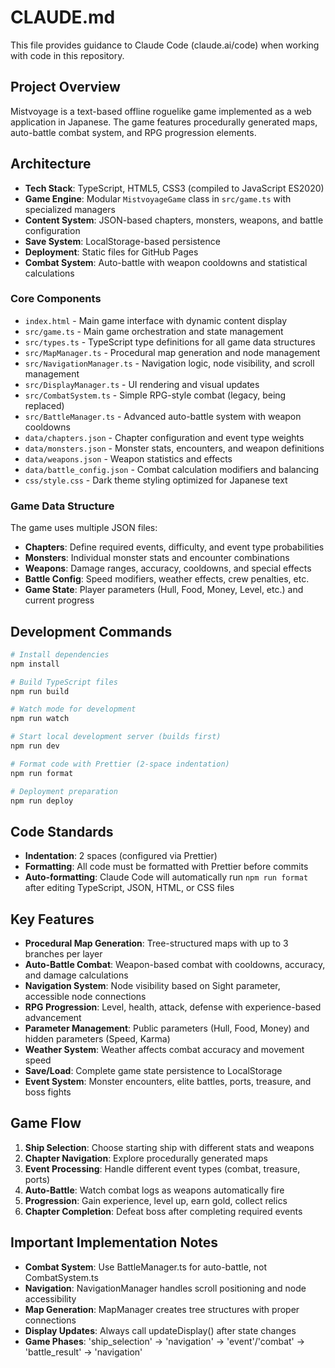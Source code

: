 # CLAUDE.md

This file provides guidance to Claude Code (claude.ai/code) when working with code in this repository.

## Project Overview

Mistvoyage is a text-based offline roguelike game implemented as a web application in Japanese. The game features procedurally generated maps, auto-battle combat system, and RPG progression elements.

## Architecture

- **Tech Stack**: TypeScript, HTML5, CSS3 (compiled to JavaScript ES2020)
- **Game Engine**: Modular `MistvoyageGame` class in `src/game.ts` with specialized managers
- **Content System**: JSON-based chapters, monsters, weapons, and battle configuration
- **Save System**: LocalStorage-based persistence
- **Deployment**: Static files for GitHub Pages
- **Combat System**: Auto-battle with weapon cooldowns and statistical calculations

### Core Components

- `index.html` - Main game interface with dynamic content display
- `src/game.ts` - Main game orchestration and state management
- `src/types.ts` - TypeScript type definitions for all game data structures
- `src/MapManager.ts` - Procedural map generation and node management
- `src/NavigationManager.ts` - Navigation logic, node visibility, and scroll management
- `src/DisplayManager.ts` - UI rendering and visual updates
- `src/CombatSystem.ts` - Simple RPG-style combat (legacy, being replaced)
- `src/BattleManager.ts` - Advanced auto-battle system with weapon cooldowns
- `data/chapters.json` - Chapter configuration and event type weights
- `data/monsters.json` - Monster stats, encounters, and weapon definitions
- `data/weapons.json` - Weapon statistics and effects
- `data/battle_config.json` - Combat calculation modifiers and balancing
- `css/style.css` - Dark theme styling optimized for Japanese text

### Game Data Structure

The game uses multiple JSON files:
- **Chapters**: Define required events, difficulty, and event type probabilities
- **Monsters**: Individual monster stats and encounter combinations
- **Weapons**: Damage ranges, accuracy, cooldowns, and special effects
- **Battle Config**: Speed modifiers, weather effects, crew penalties, etc.
- **Game State**: Player parameters (Hull, Food, Money, Level, etc.) and current progress

## Development Commands

```bash
# Install dependencies
npm install

# Build TypeScript files
npm run build

# Watch mode for development
npm run watch

# Start local development server (builds first)
npm run dev

# Format code with Prettier (2-space indentation)
npm run format

# Deployment preparation
npm run deploy
```

## Code Standards

- **Indentation**: 2 spaces (configured via Prettier)
- **Formatting**: All code must be formatted with Prettier before commits
- **Auto-formatting**: Claude Code will automatically run `npm run format` after editing TypeScript, JSON, HTML, or CSS files

## Key Features

- **Procedural Map Generation**: Tree-structured maps with up to 3 branches per layer
- **Auto-Battle Combat**: Weapon-based combat with cooldowns, accuracy, and damage calculations  
- **Navigation System**: Node visibility based on Sight parameter, accessible node connections
- **RPG Progression**: Level, health, attack, defense with experience-based advancement
- **Parameter Management**: Public parameters (Hull, Food, Money) and hidden parameters (Speed, Karma)
- **Weather System**: Weather affects combat accuracy and movement speed
- **Save/Load**: Complete game state persistence to LocalStorage
- **Event System**: Monster encounters, elite battles, ports, treasure, and boss fights

## Game Flow

1. **Ship Selection**: Choose starting ship with different stats and weapons
2. **Chapter Navigation**: Explore procedurally generated maps
3. **Event Processing**: Handle different event types (combat, treasure, ports)
4. **Auto-Battle**: Watch combat logs as weapons automatically fire
5. **Progression**: Gain experience, level up, earn gold, collect relics
6. **Chapter Completion**: Defeat boss after completing required events

## Important Implementation Notes

- **Combat System**: Use BattleManager.ts for auto-battle, not CombatSystem.ts
- **Navigation**: NavigationManager handles scroll positioning and node accessibility
- **Map Generation**: MapManager creates tree structures with proper connections
- **Display Updates**: Always call updateDisplay() after state changes
- **Game Phases**: 'ship_selection' → 'navigation' → 'event'/'combat' → 'battle_result' → 'navigation'